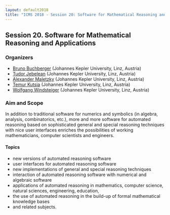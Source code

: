 ```yaml
---
layout: default2018
title: "ICMS 2018 - Session 20: Software for Mathematical Reasoning and Applications"
---
```

## Session 20. Software for Mathematical Reasoning and Applications

### Organizers

*   [Bruno Buchberger](mailto:Bruno.Buchberger@risc.uni-linz.ac.at) (Johannes Kepler University, Linz, Austria)
*   [Tudor Jebelean](Tudor.Jebelean@risc.jku.at) (Johannes Kepler University, Linz, Austria)
*   [Alexander Maletzky](mailto:alexander.maletzky@risc.jku.at) (Johannes Kepler University, Linz, Austria)
*   [Temur Kutsia](temur.kutsia@risc.uni-linz.ac.at) (Johannes Kepler University, Linz, Austria)
*   [Wolfgang Windsteiger](wolfgang.windsteiger@risc.jku.at)  (Johannes Kepler University, Linz, Austria)

### Aim and Scope

In addition to traditional software for numerics and symbolics (in
algebra, analysis, combinatorics, etc.), more and more software for
automated reasoning based on sophisticated general and special
reasoning techniques with nice user interfaces enriches the
possibilities of working mathematicians, computer scientists and
engineers. 

#### Topics 

* new versions of automated reasoning software
* user interfaces for automated reasoning software
* new implementations of general and special reasoning techniques
* interaction of automated reasoning software with numerical and algebraic software
* applications of automated reasoning in mathematics, computer science, natural sciences, engineering, education,
* the use of automated reasoning in the build-up of formal mathematical knowledge bases
* and related subjects.


